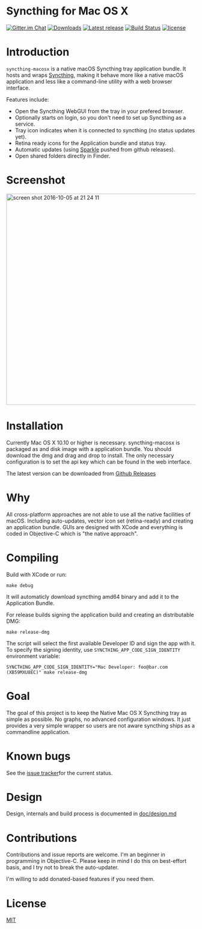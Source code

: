 # Syncthing for Mac OS X

[![Gitter.im Chat](https://img.shields.io/badge/gitter-join%20chat-green.svg)](https://gitter.im/syncthing-macosx/Lobby)
[![Downloads](https://img.shields.io/github/downloads/xor-gate/syncthing-macosx/total.svg)](https://github.com/xor-gate/syncthing-macosx/releases) [![Latest release](https://img.shields.io/github/release/xor-gate/syncthing-macosx.svg)](https://github.com/xor-gate/syncthing-macosx/releases/latest) [![Build Status](https://travis-ci.org/xor-gate/syncthing-macosx.svg?branch=master)](https://travis-ci.org/xor-gate/syncthing-macosx) [![license](https://img.shields.io/github/license/mashape/apistatus.svg?maxAge=2592000)](LICENSE)

# Introduction

`syncthing-macosx` is a native macOS Syncthing tray application bundle. It hosts and wraps [Syncthing](https://syncthing.net), making it behave more like a native macOS application and less like a command-line utility with a web browser interface.

Features include:

 * Open the Syncthing WebGUI from the tray in your prefered browser.
 * Optionally starts on login, so you don't need to set up Syncthing as a service.
 * Tray icon indicates when it is connected to syncthing (no status updates yet).
 * Retina ready icons for the Application bundle and status tray.
 * Automatic updates (using [Sparkle](https://sparkle-project.org) pushed from github releases).
 * Open shared folders directly in Finder.

# Screenshot

<img width="562" alt="screen shot 2016-10-05 at 21 24 11" src="https://cloud.githubusercontent.com/assets/1050166/19128366/50d3a3d6-8b43-11e6-8eac-c6cc951193d3.png">

# Installation

Currently Mac OS X 10.10 or higher is necessary. syncthing-macosx is packaged as and disk image with a application bundle.
 You should download the dmg and drag and drop to install. The only necessary configuration is to set the api key which
 can be found in the web interface.

The latest version can be downloaded from [Github Releases](https://github.com/xor-gate/syncthing-macosx/releases/latest)

# Why

All cross-platform approaches are not able to use all the native facilities of macOS. Including auto-updates,
 vector icon set (retina-ready) and creating an application bundle. GUIs are designed with XCode and everything
 is coded in Objective-C which is "the native approach".

# Compiling

Build with XCode or run:

```
make debug
```

It will automaticly download syncthing amd64 binary and add it to the Application Bundle.

For release builds signing the application build and creating an distributable DMG:

```
make release-dmg
```

The script will select the first available Developer ID and sign the app with it. To specify the signing identity, use `SYNCTHING_APP_CODE_SIGN_IDENTITY` environment variable:

```
SYNCTHING_APP_CODE_SIGN_IDENTITY="Mac Developer: foo@bar.com (XB59MXU8EC)" make release-dmg
```

# Goal

The goal of this project is to keep the Native Mac OS X Syncthing tray as simple as possible. No graphs, no advanced configuration
 windows. It just provides a very simple wrapper so users are not aware syncthing ships as a commandline application.

# Known bugs

See the [issue tracker](https://github.com/syncthing/syncthing-macos/issues)for the current status.

# Design

Design, internals and build process is documented in [doc/design.md](doc/design.md)

# Contributions

Contributions and issue reports are welcome. I'm an beginner in programming in Objective-C.
 Please keep in mind I do this on best-effort basis, and I try not to break the auto-updater.

I'm willing to add donated-based features if you need them.

# License

[MIT](LICENSE)
